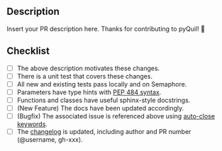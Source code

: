 Description
-----------

Insert your PR description here. Thanks for contributing to pyQuil! 🙂

Checklist
---------

- [ ] The above description motivates these changes.
- [ ] There is a unit test that covers these changes.
- [ ] All new and existing tests pass locally and on Semaphore.
- [ ] Parameters have type hints with [PEP 484 syntax](https://www.python.org/dev/peps/pep-0484/).
- [ ] Functions and classes have useful sphinx-style docstrings.
- [ ] (New Feature) The docs have been updated accordingly.
- [ ] (Bugfix) The associated issue is referenced above using
      [auto-close keywords](https://help.github.com/en/articles/closing-issues-using-keywords).
- [ ] The [changelog](https://github.com/rigetti/pyquil/blob/master/CHANGELOG.md) is updated,
      including author and PR number (@username, gh-xxx).

